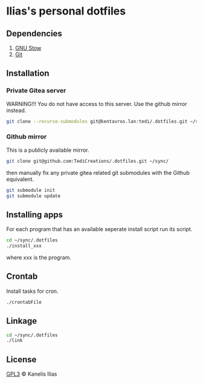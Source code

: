 # Ilias's personal dotfiles

## Dependencies

1. [GNU Stow](https://www.gnu.org/software/stow/)
2. [Git](https://git-scm.com/)

## Installation

### Private Gitea server

WARNING!!! You do not have access to this server.
Use the github mirror instead.

```sh
git clone --recurse-submodules git@kentavros.lan:tedi/.dotfiles.git ~/sync/
```

### Github mirror

This is a publicly available mirror.

```sh
git clone git@github.com:TediCreations/.dotfiles.git ~/sync/
```

then manually fix any private gitea related git submodules with the Github equivalent.

```sh
git submodule init
git submodule update
```

## Installing apps

For each program that has an available seperate install script run its script.

```sh
cd ~/sync/.dotfiles
./install_xxx
```

where xxx is the program.

## Crontab

Install tasks for cron.

```sh
./crontabFile
```

## Linkage

```sh
cd ~/sync/.dotfiles
./link
```

## License

[GPL3](LICENSE) © Kanelis Ilias
